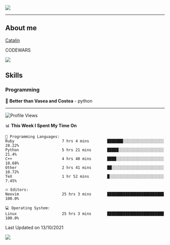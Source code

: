 ![](https://github.com/Catalinhimself/Catalinhimself/blob/main/Sakura_Nene_CPP.jpg)

---

## About me
[Catalin](https://t.me/catalinhimself) 

CODEWARS

![](https://www.codewars.com/users/Catalinhimself/badges/micro) 

## Skills
### Programming
🥇 **Better than Vasea and Costea** - python

-----
<!--START_SECTION:waka-->
![Profile Views](http://img.shields.io/badge/Profile%20Views-3-blue)

📊 **This Week I Spent My Time On** 

```text
💬 Programming Languages: 
Ruby                     7 hrs 4 mins        ███████░░░░░░░░░░░░░░░░░░   28.22% 
Python                   5 hrs 21 mins       █████░░░░░░░░░░░░░░░░░░░░   21.4% 
C++                      4 hrs 40 mins       ████░░░░░░░░░░░░░░░░░░░░░   18.68% 
Other                    2 hrs 41 mins       ██░░░░░░░░░░░░░░░░░░░░░░░   10.72% 
TeX                      1 hr 52 mins        █░░░░░░░░░░░░░░░░░░░░░░░░   7.45%

🔥 Editors: 
Neovim                   25 hrs 3 mins       █████████████████████████   100.0%

💻 Operating System: 
Linux                    25 hrs 3 mins       █████████████████████████   100.0%

```


 Last Updated on 13/10/2021
<!--END_SECTION:waka-->

![](https://github-readme-stats.vercel.app/api/wakatime?username=catalinhimself&theme=calm)

  


